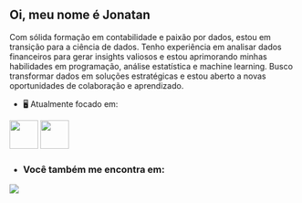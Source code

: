 ## Oi, meu nome é Jonatan

Com sólida formação em contabilidade e paixão por dados, estou em transição para a ciência de dados. Tenho experiência em analisar dados financeiros para gerar insights valiosos e estou aprimorando minhas habilidades em programação, análise estatística e machine learning. Busco transformar dados em soluções estratégicas e estou aberto a novas oportunidades de colaboração e aprendizado.

- 🖥️ Atualmente focado em:
<div display="inline">
<img width="50" height="50" src="https://cdn.jsdelivr.net/gh/devicons/devicon@latest/icons/python/python-original.svg" />
<img width="50" height="50" src="https://cdn.jsdelivr.net/gh/devicons/devicon@latest/icons/r/r-original.svg" />
</div>

- ### Você também me encontra em:
<a href="https://www.linkedin.com/in/jonatan-agne-de-freitas/">
<img src="https://img.shields.io/badge/linkedin-%230077B5.svg?style=for-the-badge&logo=linkedin&logoColor=white" />
</a>
<!--
**JonatanAgneDeFreitas/JonatanAgneDeFreitas** is a ✨ _special_ ✨ repository because its `README.md` (this file) appears on your GitHub profile.

Here are some ideas to get you started:

- 🔭 I’m currently working on ...
- 🌱 I’m currently learning ...
- 👯 I’m looking to collaborate on ...
- 🤔 I’m looking for help with ...
- 💬 Ask me about ...
- 📫 How to reach me: ...
- 😄 Pronouns: ...
- ⚡ Fun fact: ...
-->
